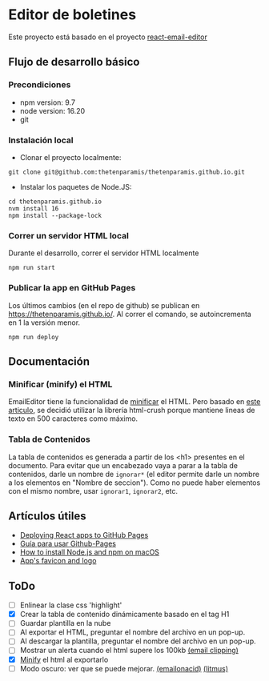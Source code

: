 # Editor de boletines
Este proyecto está basado en el proyecto [react-email-editor](https://github.com/unlayer/react-email-editor)
## Flujo de desarrollo básico

### Precondiciones

- npm version: 9.7
- node version: 16.20
- git

### Instalación local

- Clonar el proyecto localmente:
```
git clone git@github.com:thetenparamis/thetenparamis.github.io.git 
```
- Instalar los paquetes de Node.JS:
```
cd thetenparamis.github.io
nvm install 16
npm install --package-lock 
```

### Correr un servidor HTML local
Durante el desarrollo, correr el servidor HTML localmente
```
npm run start
```

### Publicar la app en GitHub Pages
Los últimos cambios (en el repo de github) se publican en https://thetenparamis.github.io/. Al correr el comando, se autoincrementa en 1 la versión menor.
```
npm run deploy
```

## Documentación
### Minificar (minify) el HTML
EmailEditor tiene la funcionalidad de [minificar](https://docs.unlayer.com/docs/export-html#minify) el HTML. Pero basado en [este articulo](https://www.emailonacid.com/blog/article/email-development/), se decidió utilizar la librería html-crush porque mantiene lineas de texto en 500 caracteres como máximo.

### Tabla de Contenidos
La tabla de contenidos es generada a partir de los &lt;h1&gt; presentes en el documento. Para evitar que un encabezado vaya a parar a la tabla de contenidos, darle un nombre de `ignorar*` (el editor permite darle un nombre a los elementos en "Nombre de seccion"). Como no puede haber elementos con el mismo nombre, usar `ignorar1`, `ignorar2`, etc.


## Artículos útiles

- [Deploying React apps to GitHub Pages](https://blog.logrocket.com/deploying-react-apps-github-pages/#what-is-github-pages)
- [Guía para usar Github-Pages](https://platzi.com/tutoriales/1548-react-2019/4065-guia-para-usar-github-pages-en-tus-proyectos-de-reactjs/)
- [How to install Node.js and npm on macOS](https://www.newline.co/@Adele/how-to-install-nodejs-and-npm-on-macos--22782681)
- [App's favicon and logo](https://icons8.com/icons/set/newsletter)

## ToDo
- [ ] Enlinear la clase css 'highlight'
- [x] Crear la tabla de contenido dinámicamente basado en el tag H1
- [ ] Guardar plantilla en la nube
- [ ] Al exportar el HTML, preguntar el nombre del archivo en un pop-up.
- [ ] Al descargar la plantilla, preguntar el nombre del archivo en un pop-up.
- [ ] Mostrar un alerta cuando el html supere los 100kb [(email clipping)](https://www.linkedin.com/pulse/maximize-effectiveness-through-email-file-size-mastery-m%C3%BCcahit-m%C4%B1hc%C4%B1/)
- [x] [Minify](https://www.emailonacid.com/blog/article/email-development/how-to-minify-email-html/) el html al exportarlo
- [ ] Modo oscuro: ver que se puede mejorar. [(emailonacid)](https://www.emailonacid.com/blog/article/email-development/dark-mode-for-email/)  [(litmus)](https://www.litmus.com/blog/the-ultimate-guide-to-dark-mode-for-email-marketers)